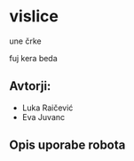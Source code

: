 # vislice

une črke

fuj kera beda

## Avtorji:

- Luka Raičević
- Eva Juvanc

## Opis uporabe robota